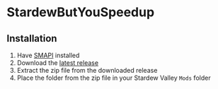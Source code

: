 # StardewButYouSpeedup

## Installation

1. Have [SMAPI](https://smapi.io/) installed
2. Download the [latest release](https://github.com/tylergibbs2/StardewButYouSpeedup/releases/latest)
3. Extract the zip file from the downloaded release
4. Place the folder from the zip file in your Stardew Valley `Mods` folder
